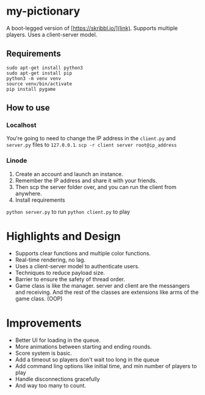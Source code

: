 # my-pictionary
A boot-legged version of [https://skribbl.io/](link). Supports multiple players. Uses a client-server model.

## Requirements
```
sudo apt-get install python3
sudo apt-get install pip
python3 -m venv venv
source venv/bin/activate
pip install pygame
```

## How to use
### Localhost
You're going to need to change the IP address in the `client.py` and `server.py` files to `127.0.0.1`.
`scp -r client server root@ip_address`

### Linode
1. Create an account and launch an instance.
2. Remember the IP address and share it with your friends.
3. Then scp the server folder over, and you can run the client from anywhere.
4. Install requirements

`python server.py` to run
`python client.py` to play

# Highlights and Design
- Supports clear functions and multiple color functions.
- Real-time rendering, no lag.
- Uses a client-server model to authenticate users.
- Techniques to reduce payload size.
- Barrier to ensure the safety of thread order.
- Game class is like the manager. server and client are the messangers and receiving. And the rest of the classes are extensions like arms of the game class. (OOP)

# Improvements
- Better UI for loading in the queue.
- More animations between starting and ending rounds.
- Score system is basic.
- Add a timeout so players don't wait too long in the queue
- Add command ling options like initial time, and min number of players to play
- Handle disconnections gracefully
- And way too many to count.
